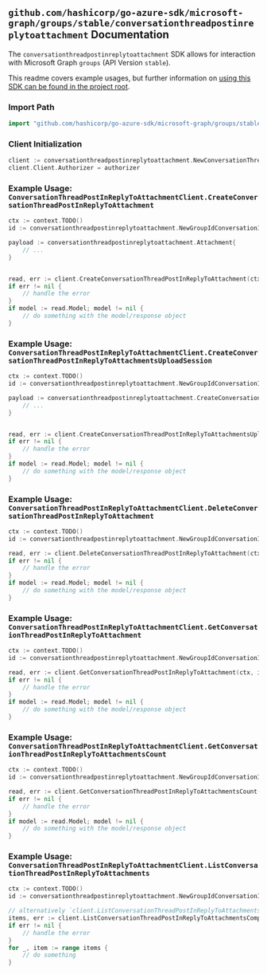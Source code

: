 
## `github.com/hashicorp/go-azure-sdk/microsoft-graph/groups/stable/conversationthreadpostinreplytoattachment` Documentation

The `conversationthreadpostinreplytoattachment` SDK allows for interaction with Microsoft Graph `groups` (API Version `stable`).

This readme covers example usages, but further information on [using this SDK can be found in the project root](https://github.com/hashicorp/go-azure-sdk/tree/main/docs).

### Import Path

```go
import "github.com/hashicorp/go-azure-sdk/microsoft-graph/groups/stable/conversationthreadpostinreplytoattachment"
```


### Client Initialization

```go
client := conversationthreadpostinreplytoattachment.NewConversationThreadPostInReplyToAttachmentClientWithBaseURI("https://graph.microsoft.com")
client.Client.Authorizer = authorizer
```


### Example Usage: `ConversationThreadPostInReplyToAttachmentClient.CreateConversationThreadPostInReplyToAttachment`

```go
ctx := context.TODO()
id := conversationthreadpostinreplytoattachment.NewGroupIdConversationIdThreadIdPostID("groupId", "conversationId", "conversationThreadId", "postId")

payload := conversationthreadpostinreplytoattachment.Attachment{
	// ...
}


read, err := client.CreateConversationThreadPostInReplyToAttachment(ctx, id, payload, conversationthreadpostinreplytoattachment.DefaultCreateConversationThreadPostInReplyToAttachmentOperationOptions())
if err != nil {
	// handle the error
}
if model := read.Model; model != nil {
	// do something with the model/response object
}
```


### Example Usage: `ConversationThreadPostInReplyToAttachmentClient.CreateConversationThreadPostInReplyToAttachmentsUploadSession`

```go
ctx := context.TODO()
id := conversationthreadpostinreplytoattachment.NewGroupIdConversationIdThreadIdPostID("groupId", "conversationId", "conversationThreadId", "postId")

payload := conversationthreadpostinreplytoattachment.CreateConversationThreadPostInReplyToAttachmentsUploadSessionRequest{
	// ...
}


read, err := client.CreateConversationThreadPostInReplyToAttachmentsUploadSession(ctx, id, payload, conversationthreadpostinreplytoattachment.DefaultCreateConversationThreadPostInReplyToAttachmentsUploadSessionOperationOptions())
if err != nil {
	// handle the error
}
if model := read.Model; model != nil {
	// do something with the model/response object
}
```


### Example Usage: `ConversationThreadPostInReplyToAttachmentClient.DeleteConversationThreadPostInReplyToAttachment`

```go
ctx := context.TODO()
id := conversationthreadpostinreplytoattachment.NewGroupIdConversationIdThreadIdPostIdInReplyToAttachmentID("groupId", "conversationId", "conversationThreadId", "postId", "attachmentId")

read, err := client.DeleteConversationThreadPostInReplyToAttachment(ctx, id, conversationthreadpostinreplytoattachment.DefaultDeleteConversationThreadPostInReplyToAttachmentOperationOptions())
if err != nil {
	// handle the error
}
if model := read.Model; model != nil {
	// do something with the model/response object
}
```


### Example Usage: `ConversationThreadPostInReplyToAttachmentClient.GetConversationThreadPostInReplyToAttachment`

```go
ctx := context.TODO()
id := conversationthreadpostinreplytoattachment.NewGroupIdConversationIdThreadIdPostIdInReplyToAttachmentID("groupId", "conversationId", "conversationThreadId", "postId", "attachmentId")

read, err := client.GetConversationThreadPostInReplyToAttachment(ctx, id, conversationthreadpostinreplytoattachment.DefaultGetConversationThreadPostInReplyToAttachmentOperationOptions())
if err != nil {
	// handle the error
}
if model := read.Model; model != nil {
	// do something with the model/response object
}
```


### Example Usage: `ConversationThreadPostInReplyToAttachmentClient.GetConversationThreadPostInReplyToAttachmentsCount`

```go
ctx := context.TODO()
id := conversationthreadpostinreplytoattachment.NewGroupIdConversationIdThreadIdPostID("groupId", "conversationId", "conversationThreadId", "postId")

read, err := client.GetConversationThreadPostInReplyToAttachmentsCount(ctx, id, conversationthreadpostinreplytoattachment.DefaultGetConversationThreadPostInReplyToAttachmentsCountOperationOptions())
if err != nil {
	// handle the error
}
if model := read.Model; model != nil {
	// do something with the model/response object
}
```


### Example Usage: `ConversationThreadPostInReplyToAttachmentClient.ListConversationThreadPostInReplyToAttachments`

```go
ctx := context.TODO()
id := conversationthreadpostinreplytoattachment.NewGroupIdConversationIdThreadIdPostID("groupId", "conversationId", "conversationThreadId", "postId")

// alternatively `client.ListConversationThreadPostInReplyToAttachments(ctx, id, conversationthreadpostinreplytoattachment.DefaultListConversationThreadPostInReplyToAttachmentsOperationOptions())` can be used to do batched pagination
items, err := client.ListConversationThreadPostInReplyToAttachmentsComplete(ctx, id, conversationthreadpostinreplytoattachment.DefaultListConversationThreadPostInReplyToAttachmentsOperationOptions())
if err != nil {
	// handle the error
}
for _, item := range items {
	// do something
}
```
